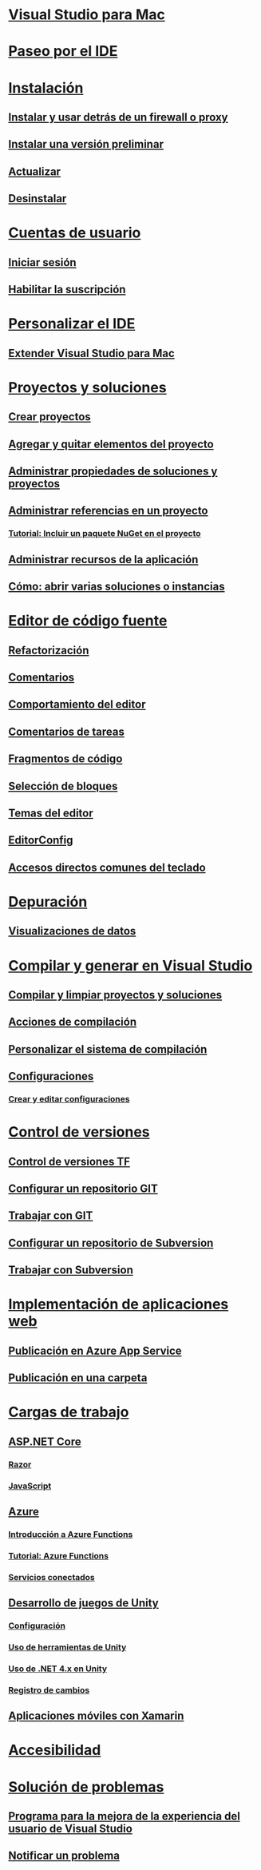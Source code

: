 # [Visual Studio para Mac](/visualstudio/mac/)
# [Paseo por el IDE](ide-tour.md)

# [Instalación](installation.md)
## [Instalar y usar detrás de un firewall o proxy](/visualstudio/mac/install-behind-a-firewall-or-proxy-server)
## [Instalar una versión preliminar](/visualstudio/mac/install-preview)
## [Actualizar](/visualstudio/mac/update)
## [Desinstalar](/visualstudio/mac/uninstall)


# [Cuentas de usuario](/visualstudio/mac/user-accounts)
## [Iniciar sesión](/visualstudio/mac/signing-in)
## [Habilitar la suscripción](/visualstudio/mac/enable-subscription)

# [Personalizar el IDE](/visualstudio/mac/customizing-the-ide)
## [Extender Visual Studio para Mac](/visualstudio/mac/extending-visual-studio-mac)


# [Proyectos y soluciones](/visualstudio/mac/projects-and-solutions)
## [Crear proyectos](/visualstudio/mac/create-new-projects)
## [Agregar y quitar elementos del proyecto](/visualstudio/mac/add-and-remove-project-items)
## [Administrar propiedades de soluciones y proyectos](/visualstudio/mac/managing-solutions-and-project-properties)
## [Administrar referencias en un proyecto](/visualstudio/mac/managing-references-in-a-project)
### [Tutorial: Incluir un paquete NuGet en el proyecto](/visualstudio/mac/nuget-walkthrough)
## [Administrar recursos de la aplicación](/visualstudio/mac/managing-app-resources)
## [Cómo: abrir varias soluciones o instancias](/visualstudio/mac/open-multiple-solutions)

# [Editor de código fuente](/visualstudio/mac/source-editor)
## [Refactorización](/visualstudio/mac/refactoring)
## [Comentarios](/visualstudio/mac/comments)
## [Comportamiento del editor](/visualstudio/mac/editor-behavior)
## [Comentarios de tareas](/visualstudio/mac/task-comments)
## [Fragmentos de código](/visualstudio/mac/snippets)
## [Selección de bloques](/visualstudio/mac/block-selection)
## [Temas del editor](/visualstudio/mac/editor-themes)
## [EditorConfig](/visualstudio/mac/editorconfig)
## [Accesos directos comunes del teclado](/visualstudio/mac/keyboard-shortcuts)

# [Depuración](/visualstudio/mac/debugging)
## [Visualizaciones de datos](/visualstudio/mac/data-visualizations)

# [Compilar y generar en Visual Studio](/visualstudio/mac/compiling-and-building)
## [Compilar y limpiar proyectos y soluciones](/visualstudio/mac/building-and-cleaning-projects-and-solutions)
## [Acciones de compilación](/visualstudio/mac/build-actions)
## [Personalizar el sistema de compilación](/visualstudio/mac/customizing-build-system)
## [Configuraciones](/visualstudio/mac/configurations)
### [Crear y editar configuraciones](/visualstudio/mac/create-and-edit-configurations)

# [Control de versiones](/visualstudio/mac/version-control)
## [Control de versiones TF](/visualstudio/mac/tf-version-control)
## [Configurar un repositorio GIT](/visualstudio/mac/set-up-git-repository)
## [Trabajar con GIT](/visualstudio/mac/working-with-git)
## [Configurar un repositorio de Subversion](/visualstudio/mac/set-up-subversion-repository)
## [Trabajar con Subversion](/visualstudio/mac/working-with-subversion)

# [Implementación de aplicaciones web](/visualstudio/mac/web-app-deployment.md)
## [Publicación en Azure App Service](/visualstudio/mac/publish-app-svc.md)
## [Publicación en una carpeta](/visualstudio/mac/publish-folder.md)

# [Cargas de trabajo](/visualstudio/mac/workloads)
## [ASP.NET Core](/visualstudio/mac/asp-net-core)
### [Razor](/visualstudio/mac/razor)
### [JavaScript](/visualstudio/mac/javascript)
## [Azure](/visualstudio/mac/azure-workload)
### [Introducción a Azure Functions](/visualstudio/mac/azure-functions)
### [Tutorial: Azure Functions](/visualstudio/mac/azure-functions-lab)
### [Servicios conectados](/visualstudio/mac/connected-services)
## [Desarrollo de juegos de Unity](/visualstudio/mac/unity-tools)
### [Configuración](/visualstudio/mac/setup-vsmac-tools-unity)
### [Uso de herramientas de Unity](/visualstudio/mac/using-vsmac-tools-unity)
### [Uso de .NET 4.x en Unity](/visualstudio/mac//visualstudio/cross-platform/unity-scripting-upgrade/?context=visualstudio/mac/context)
### [Registro de cambios](/visualstudio/mac//visualstudio/cross-platform/change-log-visual-studio-tools-for-unity-mac/?context=visualstudio/mac/context)
## [Aplicaciones móviles con Xamarin](/xamarin/)

# [Accesibilidad](/visualstudio/mac/accessibility)

# [Solución de problemas](/visualstudio/mac/troubleshooting)
## [Programa para la mejora de la experiencia del usuario de Visual Studio](/visualstudio/mac/visual-studio-experience-improvement-program)
## [Notificar un problema](/visualstudio/mac/report-a-problem)
